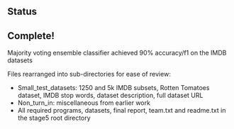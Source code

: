 ## Status

## Complete!

Majority voting ensemble classifier achieved 90% accuracy/f1 on the IMDB datasets

Files rearranged into sub-directories for ease of review:
* Small_test_datasets: 1250 and 5k IMDB subsets, Rotten Tomatoes dataset, IMDB stop words, dataset description, full dataset URL
* Non_turn_in: miscellaneous from earlier work
* All required programs, datasets, final report, team.txt and readme.txt in the stage5 root directory

